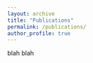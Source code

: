 ```yaml
---
layout: archive
title: "Publications"
permalink: /publications/
author_profile: true
---
```


blah blah